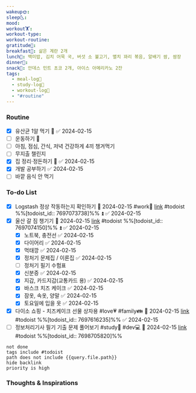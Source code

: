```yaml
---
wakeup🌞: 
sleep🌜: 
mood: 
workout🏋️: 
workout-type: 
workout-routine: 
gratitude🙏: 
breakfast🍳: 삶은 계란 2개
lunch🍚: 백미밥, 김치 어묵 국, 버섯 소 불고기, 멸치 꽈리 볶음, 알배기 쌈, 쌈장
dinner🥗: 
snack🍬: 안데스 민트 초코 2개, 아이스 아메리카노 2잔
tags:
  - meal-log📝
  - study-log📓
  - workout-log💪
  - "#routine"
---
```

### Routine 
- [x] 유산균 1알 먹기 🔼 ✅ 2024-02-15
- [ ] 운동하기 🔼
- [ ] 아침, 점심, 간식, 저녁 건강하게 4끼 챙겨먹기
- [ ] 무지출 챌린지 
- [x] 집 정리·정돈하기 🔼 ✅ 2024-02-15
- [x] 개발 공부하기 ✅ 2024-02-15
- [ ] 바깥 음식 안 먹기 

### To-do List 
- [x] Logstash 정상 작동하는지 확인하기 📅 2024-02-15 #work🏢 [link](https://todoist.com/showTask?id=7697073738) #todoist  %%[todoist_id:: 7697073738]%% ⏫ ✅ 2024-02-15
- [x] 울산 갈 짐 챙기기 📅 2024-02-15 [link](https://todoist.com/showTask?id=7697074150) #todoist  %%[todoist_id:: 7697074150]%% ⏫ ✅ 2024-02-15
	- [x] 노트북, 충전선 ✅ 2024-02-15
	- [x] 다이어리 ✅ 2024-02-15
	- [x] 먹태깡 ✅ 2024-02-15
	- [x] 정처기 문제집 / 이론집 ✅ 2024-02-15
	- [ ] 정처기 필기 수험표
	- [x] 신분증 ✅ 2024-02-15
	- [x] 지갑, 카드지갑(교통카드 용) ✅ 2024-02-15
	- [x] 바스크 치즈 케이크 ✅ 2024-02-15
	- [x] 잠옷, 속옷, 양말 ✅ 2024-02-15
	- [x] 토요일에 입을 옷 ✅ 2024-02-15
- [x] 다이소 쇼핑 - 치즈케이크 선물 상자용 #love💗 #family👪 📅 2024-02-15 [link](https://todoist.com/showTask?id=7697616235) #todoist  %%[todoist_id:: 7697616235]%% ✅ 2024-02-15
- [ ] 정보처리기사 필기 기출 문제 풀어보기 #study📓 #dev💻 📅 2024-02-15 [link](https://todoist.com/showTask?id=7698705820) #todoist  %%[todoist_id:: 7698705820]%% 
```tasks
not done
tags include #todoist 
path does not include {{query.file.path}}
hide backlink
priority is high
```


### Thoughts & Inspirations

